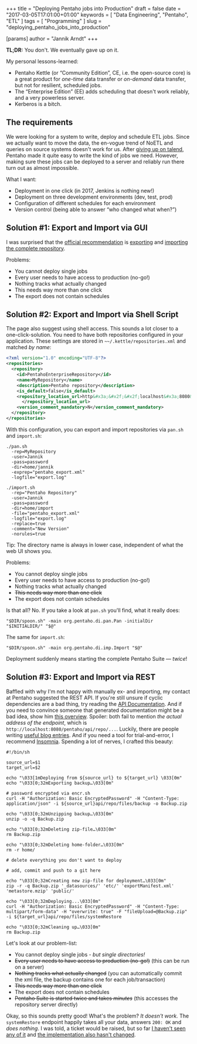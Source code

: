 +++
title = "Deploying Pentaho jobs into Production"
draft = false
date = "2017-03-05T17:01:00+01:00"
keywords = [ "Data Engineering", "Pentaho", "ETL" ]
tags = [ "Programming" ]
slug = "deploying_pentaho_jobs_into_production"

[params]
  author = "Jannik Arndt"
+++

**TL;DR:** You don't. We eventually gave up on it.

My personal lessons-learned:

- Pentaho Kettle (or “Community Edition”, CE, i.e. the open-source core) is a great product for *one-time* data transfer or *on-demand* data transfer, but not for resilient, scheduled jobs.
- The “Enterprise Edition” (EE) adds scheduling that doesn't work reliably, and a very powerless server.
- Kerberos is a bitch.

<!--more-->

## The requirements

We were looking for a system to write, deploy and schedule ETL jobs. Since we actually want to move the data, the en-vogue trend of NoETL and queries on source systems doesn't work for us. After [giving up on talend](/blog/2017/01/talend_does_not_work), Pentaho made it quite easy to write the kind of jobs we need. However, making sure these jobs can be deployed to a server and reliably run there turn out as almost impossible. 

What I want:

- Deployment in one click (in 2017, Jenkins is nothing new!)
- Deployment on three development environments (dev, test, prod)
- Configuration of different schedules for each environment
- Version control (being able to answer “who changed what when?”)

## Solution #1: Export and Import via GUI

I was surprised that the [official recommendation](https://help.pentaho.com/Documentation/7.0/0D0/1A0/010/020) is [exporting](https://help.pentaho.com/Documentation/7.0/0P0/Managing_the_Pentaho_Repository/Backup_and_Restore_Pentaho_Repositories) and [importing the complete repository](https://help.pentaho.com/Documentation/7.0/0P0/Managing_the_Pentaho_Repository/Import_and_Export_PDI_Content). 

Problems:

- You cannot deploy single jobs
- Every user needs to have access to production (no-go!)
- Nothing tracks what actually changed
- This needs way more than one click
- The export does not contain schedules

## Solution #2: Export and Import via Shell Script

The page also suggest using shell access. This sounds a lot closer to a one-click-solution. You need to have both repositories configured in your application. These settings are stored in `~~/.kettle/repositories.xml` and matched *by name*:

```xml
<?xml version="1.0" encoding="UTF-8"?>
<repositories>
  <repository>    
    <id>PentahoEnterpriseRepository</id>
    <name>MyRepository</name>
    <description>Pentaho repository</description>
    <is_default>false</is_default>
    <repository_location_url>http&#x3a;&#x2f;&#x2f;localhost&#x3a;8080&#x2f;pentaho
      </repository_location_url>
    <version_comment_mandatory>N</version_comment_mandatory>
  </repository>  
</repositories>
```

With this configuration, you can export and import repositories via `pan.sh` and `import.sh`:

```shell
./pan.sh 
  -rep=MyRepository 
  -user=Jannik 
  -pass=password 
  -dir=home/jannik 
  -exprep="pentaho_export.xml" 
  -logfile="export.log"

./import.sh 
  -rep="Pentaho Repository" 
  -user=Jannik 
  -pass=password 
  -dir=home/import 
  -file="pentaho_export.xml" 
  -logfile="export.log" 
  -replace=true 
  -comment="New Version" 
  -norules=true
```

Tip: The directory name is always in lower case, independent of what the web UI shows you.

Problems:

- You cannot deploy single jobs
- Every user needs to have access to production (no-go!)
- Nothing tracks what actually changed
- ~~This needs way more than one click~~
- The export does not contain schedules

Is that all? No. If you take a look at `pan.sh` you'll find, what it really does:

```shell
"$DIR/spoon.sh" -main org.pentaho.di.pan.Pan -initialDir "$INITIALDIR/" "$@"
```

The same for `import.sh`:

```shell
"$DIR/spoon.sh" -main org.pentaho.di.imp.Import "$@"
```

Deployment suddenly means starting the complete Pentaho Suite — *twice*!

## Solution #3: Export and Import via REST

Baffled with why I'm not happy with manually ex- and importing, my contact at Pentaho suggested the REST API. If you're still unsure if cyclic dependencies are a bad thing, try reading the [API Documentation](https://help.pentaho.com/Documentation/7.0/0R0/070). And if you need to convince someone that generated documentation might be a bad idea, show him [this overview](https://help.pentaho.com/Documentation/7.0/0R0/070/010/0A0/0O0). Spoiler: both fail to mention *the actual address of the endpoint*, which is `http://localhost:8080/pentaho/api/repo/...`. Luckily, there are people writing [useful blog entries](https://anonymousbi.wordpress.com/2013/11/28/pentaho-5-restful-web-services/). And if you need a tool for trial-and-error, I recommend [Insomnia](https://insomnia.rest).
Spending a lot of nerves, I crafted this beauty:

```shell
#!/bin/sh

source_url=$1
target_url=$2

echo "\033[1mDeploying from ${source_url} to ${target_url} \033[0m"
echo "\033[0;32mExporting backup…\033[0m"

# password encrypted via encr.sh
curl -H "Authorization: Basic EncryptedPassword" -H "Content-Type: application/json" -i ${source_url}api/repo/files/backup -o Backup.zip

echo "\033[0;32mUnzipping backup…\033[0m"
unzip -o -q Backup.zip

echo "\033[0;32mDeleting zip-file…\033[0m"
rm Backup.zip

echo "\033[0;32mDeleting home-folder…\033[0m"
rm -r home/

# delete everything you don't want to deploy

# add, commit and push to a git here

echo "\033[0;32mCreating new zip-file for deployment…\033[0m"
zip -r -q Backup.zip '_datasources/' 'etc/' 'exportManifest.xml' 'metastore.mzip' 'public/'

echo "\033[0;32mDeploying...\033[0m"
curl -H "Authorization: Basic EncryptedPassword" -H "Content-Type: multipart/form-data" -H "overwrite: true" -F "fileUpload=@Backup.zip" -i ${target_url}api/repo/files/systemRestore

echo "\033[0;32mCleaning up…\033[0m"
rm Backup.zip
```

Let's look at our problem-list:

- You cannot deploy single jobs - *but single directories!*
- ~~Every user needs to have access to production (no-go!)~~ (this can be run on a server)
- ~~Nothing tracks what actually changed~~ (you can automatically commit the xml file, the backup contains one for each job/transaction)
- ~~This needs way more than one click~~
- The export does not contain schedules
- ~~Pentaho Suite is started twice and takes *minutes*~~ (this accesses the repository server directly)

Okay, so this sounds pretty good! What's the problem? *It doesn't work.* The `systemRestore` endpoint happily takes all your data, answers `200: OK` and *does nothing*. I was told, a ticket would be raised, but so far [I haven't seen any of it](http://jira.pentaho.com/issues/?jql=text%20~~%20%22systemRestore%22) and [the implementation also hasn't changed](https://github.com/pentaho/pentaho-platform/blob/master/extensions/src/main/java/org/pentaho/platform/web/http/api/resources/FileResource.java#L195).
